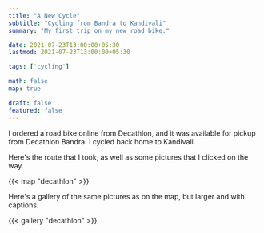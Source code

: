 ```yaml
---
title: "A New Cycle"
subtitle: "Cycling from Bandra to Kandivali"
summary: "My first trip on my new road bike."

date: 2021-07-23T13:00:00+05:30
lastmod: 2021-07-23T13:00:00+05:30

tags: ['cycling']

math: false
map: true

draft: false
featured: false
---
```


I ordered a road bike online from Decathlon, and it was available for pickup from Decathlon Bandra. I cycled back home to Kandivali. 

Here's the route that I took, as well as some pictures that I clicked on the way. 

{{< map "decathlon" >}}

Here's a gallery of the same pictures as on the map, but larger and with captions.

{{< gallery "decathlon" >}}